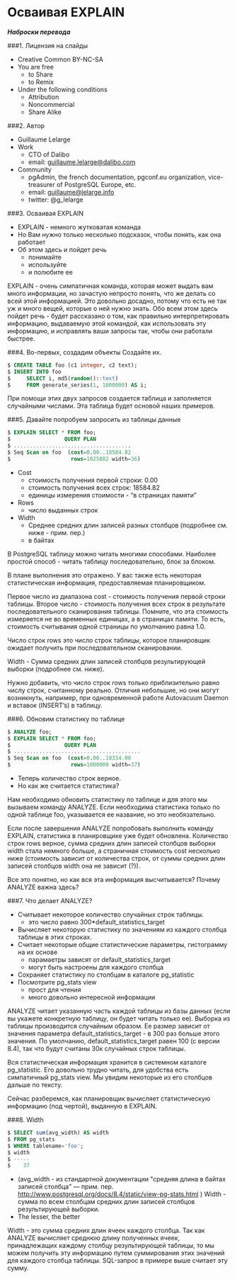 # Осваивая EXPLAIN

***Наброски перевода***

###1. Лицензия на слайды
- Creative Common BY-NC-SA
- You are free
  - to Share
  - to Remix
- Under the following conditions
  - Attribution
  - Noncommercial
  - Share Alike

###2. Автор
- Guillaume Lelarge
- Work
  - CTO of Dalibo
  - email: guillaume.lelarge@dalibo.com
- Community
  - pgAdmin, the french documentation, pgconf.eu organization, vice-treasurer
of PostgreSQL Europe, etc.
  - email: guillaume@lelarge.info
  - twitter: @g_lelarge

###3. Осваивая EXPLAIN
- EXPLAIN - немного жутковатая команда
- Но Вам нужно только несколько подсказок, чтобы понять, как она работает
- Об этом здесь и пойдет речь
  - понимайте
  - используйте
  - и полюбите ее

EXPLAIN - очень симпатичная команда, которая может выдать вам много информации, но зачастую непросто понять, что же делать со всей этой информацией. Это довольно досадно, потому что есть не так уж и много вещей, которые о ней нужно знать. Обо всем этом здесь пойдет речь - будет рассказано о том, как правильно интерпретировать информацию, выдаваемую этой командой, как использовать эту информацию, и исправлять ваши запросы так, чтобы они работали быстрее.

###4. Во-первых, создадим объекты
Создайте их.

```sql
$ CREATE TABLE foo (c1 integer, c2 text);
$ INSERT INTO foo
$     SELECT i, md5(random()::text)
$     FROM generate_series(1, 1000000) AS i;
```

При помощи этих двух запросов создается таблица и заполняется случайными числами. Эта таблица будет основой наших примеров.

###5. Давайте попробуем запросить из таблицы данные
```sql
$ EXPLAIN SELECT * FROM foo;
$                 QUERY PLAN
$ .....................................
$ Seq Scan on foo  (cost=0.00..18584.82
$                   rows=1025082 width=36)
```

- Cost
  - стоимость получения первой строки: 0.00
  - стоимость получения всех строк: 18584.82
  - единицы измерения стоимости - “в страницах памяти”
- Rows
  - число выданных строк
- Width
  - Cреднее средних длин записей разных столбцов (подробнее см. ниже - прим. пер.)
  - в байтах

В PostgreSQL таблицу можно читать многими способами. Наиболее простой способ - читать таблицу последовательно, блок за блоком.

В плане выполнения это отражено. У вас также есть некоторая статистическая информация, предоставляемая планировщиком.

Первое число из диапазона cost - стоимость получения первой строки таблицы. Второе число - стоимость получения всех строк в результате последовательного сканирования таблицы. Помните, что эта стоимость измеряется не во временных единицах, а в страницах памяти. То есть, стоимость считывания одной страницы по умолчанию равна 1.0.

Число строк rows это число строк таблицы, которое планировщик ожидает получить при
последовательном сканировании.

Width - Cумма средних длин записей столбцов результирующей выборки (подробнее см. ниже).

Нужно добавить, что число строк rows только приблизительно равно числу строк, считанному реально. Отличия небольшие, но они могут возникнуть, например, при одновременной работе Autovacuum Daemon и вставок (INSERT’s) в таблицу.

###6. Обновим статистику по таблице

```sql
$ ANALYZE foo;
$ EXPLAIN SELECT * FROM foo;
$                 QUERY PLAN
$ ........................................
$ Seq Scan on foo  (cost=0.00..18334.00
$                   rows=1000000 width=37)
```

- Теперь количество строк верное.
- Но как же считается статистика?

Нам необходимо обновить статистику по таблице и для этого мы вызываем команду ANALYZE. Если необходима статистика только по одной таблице foo, указывается ее название, но это необязательно.

Если после завершения ANALYZE попробовать выполнить команду EXPLAIN, статистика в планировщике уже будет обновлена. Количество строк rows верное, сумма средних длин записей столбцов выборки width стала немного больше, а страничная стоимость cost несколько ниже (стоимость зависит от количества строк, от суммы средних длин записей столбцов width она не зависит (?)).

Все это понятно, но как вся эта информация высчитывается? Почему ANALYZE важна здесь?

###7. Что делает ANALYZE?
- Считывает некоторое количество случайных строк таблицы.
  - это число равно 300*default_statistics_target
- Вычисляет некоторую статистику по значениям из каждого столбца таблицы в этих строках.
- Считает некоторые общие статистические параметры, гистограмму на их основе
  - парамаетры зависят от default_statistics_target
  - могут быть настроены для каждого столбца
-  Сохраняет статистику по столбцам в каталоге pg_statistic
- Посмотрите pg_stats view
  - прост для чтения
  - много довольно интересной информации

ANALYZE читает указанную часть каждой таблицы из базы данных (если вы укажете конкретную таблицу, он будет читать только ее). Выборка из таблицы производится случайным образом. Ее размер зависит от значения параметра default_statistics_target - в 300 раз больше этого значения. По умолчанию, default_statistics_target равен 100 (с версии 8.4), так что будут считаны 30к случайных строк таблицы.

Вся статистическая информация хранится в системном каталоге pg_statistic. Его довольно трудно читать, для удобства есть симпатичный pg_stats view. Мы увидим некоторые из его столбцов дальше по тексту.

Сейчас разберемся, как планировщик вычисляет статистическую информацию (под чертой), выданную в EXPLAIN.

###8. Width
```sql
$ SELECT sum(avg_width) AS width
$ FROM pg_stats
$ WHERE tablename='foo';
$ width  
$ -----
$    37
```

 - (avg_width - из стандартной документации "средняя длина в байтах записей столбца" — прим. пер. http://www.postgresql.org/docs/8.4/static/view-pg-stats.html  )
Width - сумма по всем столбцам средних длин записей столбцов результирующей выборки.
 - The lesser, the better

Width -  это сумма средних длин ячеек каждого столбца. Так как ANALYZE вычисляет среднюю длину полученных ячеек, принадлежащих каждому столбцу результирующей таблицы, то мы можем получить эту информацию путем суммирования этих значений для каждого столбца таблицы. SQL-запрос в примере выше считает эту сумму.
